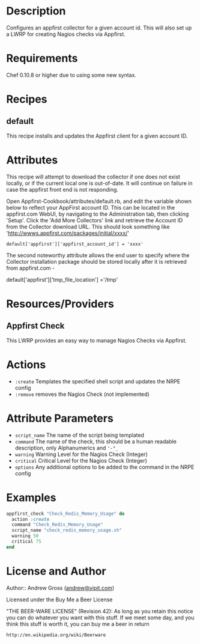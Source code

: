 Description
===========

Configures an appfirst collector for a given account id.  This will also set up a LWRP for creating Nagios checks via Appfirst.


Requirements
============

Chef 0.10.8 or higher due to using some new syntax.

Recipes
=======

default
-------

This recipe installs and updates the Appfirst client for a given account ID.

Attributes
==========

This recipe will attempt to download the collector if one does not exist locally, or if the current local one is out-of-date.  It will continue 
on failure in case the appfirst front end is not responding.

Open Appfirst-Cookbook/attributes/default.rb, and edit the variable shown below to reflect your AppFirst account ID.  This can be located in
the appfirst.com WebUI, by navigating to the Administration tab, then clicking 'Setup'.  Click the 'Add More Collectors' link and retrieve the
Account ID from the Collector download URL.  This should look something like 'http://wwws.appfirst.com/packages/initial/xxxx/'

`default['appfirst']['appfirst_account_id'] = 'xxxx'`

The second noteworthy attribute allows the end user to specify where the
Collector installation package should be stored locally after it is
retrieved from appfirst.com -

default['appfirst']['tmp_file_location'] ='/tmp'

Resources/Providers
===================

Appfirst Check
--------------

This LWRP provides an easy way to manage Nagios Checks via Appfirst.

# Actions

- `:create` Templates the specified shell script and updates the NRPE config
- `:remove` removes the Nagios Check (not implemented)

# Attribute Parameters

- `script_name` The name of the script being templated
- `command` The name of the check, this should be a human readable description, only Alphanumerics and `'-"_`
- `warning` Warning Level for the Nagios Check (Integer)
- `critical` Critical Level for the Nagios Check (Integer)
- `options` Any additional options to be added to the command in the NRPE config

# Examples

```ruby
appfirst_check "Check_Redis_Memory_Usage" do
  action :create
  command "Check_Redis_Memory_Usage"
  script_name "check_redis_memory_usage.sh"
  warning 50
  critical 75
end
```

License and Author
==================

Author:: Andrew Gross (<andrew@yipit.com>)

Licensed under the Buy Me a Beer License


"THE BEER-WARE LICENSE" (Revision 42):
As long as you retain this notice you
can do whatever you want with this stuff. If we meet some day, and you think
this stuff is worth it, you can buy me a beer in return

    http://en.wikipedia.org/wiki/Beerware
